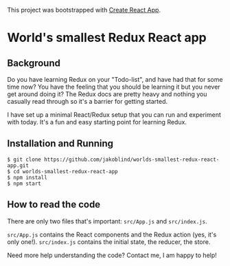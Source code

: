 This project was bootstrapped with [Create React App](https://github.com/facebookincubator/create-react-app).

# World's smallest Redux React app

## Background
Do you have learning Redux on your "Todo-list", and have had that for some time now? You have the feeling that you should be learning it but you never get around doing it? The Redux docs are pretty heavy and nothing you casually read through so it's a barrier for getting started.

I have set up a minimal React/Redux setup that you can run and experiment with today. It's a fun and easy starting point for learning Redux.

## Installation and Running

```
$ git clone https://github.com/jakoblind/worlds-smallest-redux-react-app.git
$ cd worlds-smallest-redux-react-app
$ npm install
$ npm start
```

## How to read the code
There are only two files that's important: `src/App.js` and `src/index.js`. 

`src/App.js` contains the React components and the Redux action (yes, it's only one!). 
`src/index.js` contains the initial state, the reducer, the store.

Need more help understanding the code? Contact me, I am happy to help!
